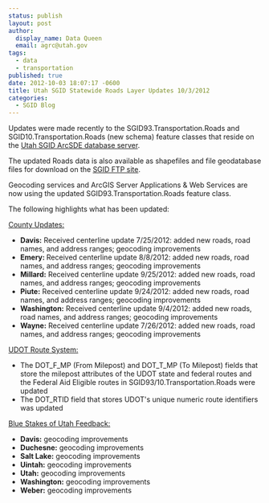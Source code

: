 ```yaml
---
status: publish
layout: post
author:
  display_name: Data Queen
  email: agrc@utah.gov
tags:
  - data
  - transportation
published: true
date: 2012-10-03 18:07:17 -0600
title: Utah SGID Statewide Roads Layer Updates 10/3/2012
categories:
  - SGID Blog
---
```

<p>Updates were made recently to the SGID93.Transportation.Roads and SGID10.Transportation.Roads (new schema) feature classes that reside on the <a href="{{ "/data/how-to-connect-to-the-sgid-via-sde/" | prepend: site.baseurl }}">Utah SGID ArcSDE database server</a>.</p>
<p>The updated Roads data is also available as shapefiles and file geodatabase files for download on the <a href="ftp://ftp.agrc.utah.gov/UtahSGID_Vector/UTM12_NAD83/TRANSPORTATION/PackagedData/_Statewide/UtahRoadAndHighwaySystem/">SGID FTP site</a>.</p>
<p>Geocoding services and ArcGIS Server Applications &amp; Web Services are now using the updated SGID93.Transportation.Roads feature class.</p>
<p>The following highlights what has been updated:</p>
<p><span style="text-decoration: underline;">County Updates:</span></p>
<ul>
<li><strong>Davis:</strong> Received centerline update 7/25/2012: added new roads, road names, and address ranges; geocoding improvements</li>
<li><strong>Emery: </strong>Received centerline update 8/8/2012: added new roads, road names, and address ranges; geocoding improvements</li>
<li><strong>Millard:</strong> Received centerline update 9/25/2012: added new roads, road names, and address ranges; geocoding improvements</li>
<li><strong>Piute:</strong> Received centerline update 9/24/2012: added new roads, road names, and address ranges; geocoding improvements</li>
<li><strong>Washington:</strong> Received centerline update 9/4/2012: added new roads, road names, and address ranges; geocoding improvements</li>
<li><strong>Wayne:</strong> Received centerline update 7/26/2012: added new roads, road names, and address ranges; geocoding improvements</li>
</ul>
<p><span style="text-decoration: underline;">UDOT Route System:</span></p>
<ul>
<li>The DOT_F_MP (From Milepost) and DOT_T_MP (To Milepost) fields that store the milepost attributes of the UDOT state and federal routes and the Federal Aid Eligible routes in SGID93/10.Transportation.Roads were updated</li>
<li>The DOT_RTID field that stores UDOT's unique numeric route identifiers was updated</li>
</ul>
<p><span style="text-decoration: underline;">Blue Stakes of Utah Feedback:</span></p>
<ul>
<li><strong>Davis:</strong> geocoding improvements</li>
<li><strong>Duchesne:</strong> geocoding improvements</li>
<li><strong>Salt Lake:</strong> geocoding improvements</li>
<li><strong>Uintah:</strong> geocoding improvements</li>
<li><strong>Utah:</strong> geocoding improvements</li>
<li><strong>Washington:</strong> geocoding improvements</li>
<li><strong>Weber:</strong> geocoding improvements</li>
</ul>
